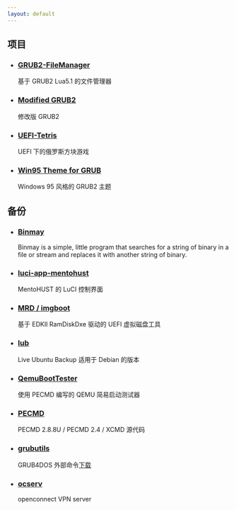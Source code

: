 ```yaml
---
layout: default
---
```


## 项目

- ### [GRUB2-FileManager](https://a1ive.github.io/grub2-filemanager/)

  基于 GRUB2 Lua5.1 的文件管理器

- ### [Modified GRUB2](https://github.com/a1ive/grub)

  修改版 GRUB2

- ### [UEFI-Tetris](https://github.com/a1ive/uefi-tetris)

  UEFI 下的俄罗斯方块游戏

- ### [Win95 Theme for GRUB](https://github.com/a1ive/grub-theme-win95)

  Windows 95 风格的 GRUB2 主题

## 备份

- ### [Binmay](https://github.com/a1ive/binmay)

  Binmay is a simple, little program that searches for a string of binary in a file or stream and replaces it with another string of binary.

- ### [luci-app-mentohust](https://github.com/a1ive/luci-mentohust)

  MentoHUST 的 LuCI 控制界面

- ### [MRD / imgboot](https://github.com/a1ive/mrd)

  基于 EDKII RamDiskDxe 驱动的 UEFI 虚拟磁盘工具

- ### [lub](https://github.com/a1ive/lub)

  Live Ubuntu Backup 适用于 Debian 的版本

- ### [QemuBootTester](https://github.com/a1ive/QemuBootTester)

  使用 PECMD 编写的 QEMU 简易启动测试器

- ### [PECMD](https://github.com/grub4dos/pecmd)

  PECMD 2.8.8U / PECMD 2.4 / XCMD 源代码

- ### [grubutils](https://github.com/grub4dos/grubutils)

  GRUB4DOS 外部命令[下载](https://github.com/grub4dos/grubutils/releases)

- ### [ocserv](https://github.com/a1ive/ocserv-fork)

  openconnect VPN server



